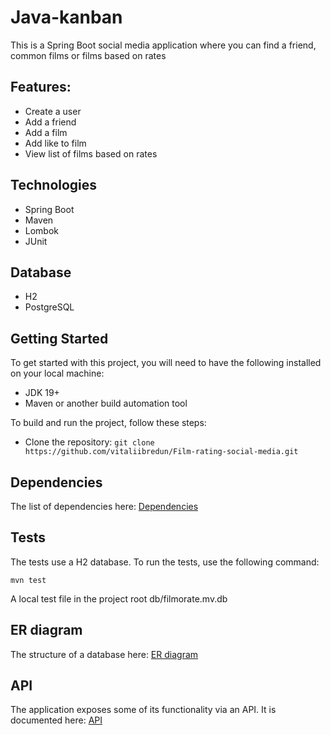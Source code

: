 # Java-kanban 

This is a Spring Boot social media application where you can find a friend, common films or films based on rates
  
## Features:	
- Create a user
- Add a friend
- Add a film 
- Add like to film
- View list of films based on rates

## Technologies
* Spring Boot
* Maven
* Lombok
* JUnit

## Database
- H2
- PostgreSQL
 
## Getting Started
To get started with this project, you will need to have the following installed on your local machine:

* JDK 19+
* Maven or another build automation tool 

To build and run the project, follow these steps:

* Clone the repository: `git clone https://github.com/vitaliibredun/Film-rating-social-media.git`

## Dependencies

The list of dependencies here: [Dependencies](https://github.com/vitaliibredun/Film-rating-social-media/wiki/Dependencies)

## Tests

The tests use a H2 database.
To run the tests, use the following command:

    mvn test

A local test file in the project root db/filmorate.mv.db

## ER diagram

The structure of a database here: [ER diagram](https://github.com/vitaliibredun/Film-rating-social-media/wiki/ER-diagram)

## API

The application exposes some of its functionality via an API. It is documented here: [API](https://github.com/vitaliibredun/Film-rating-social-media/wiki/API)
